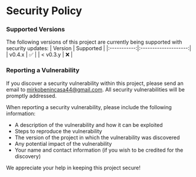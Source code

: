 # Security Policy
### Supported Versions

The following versions of this project are currently being supported with security updates:
| Version     | Supported            |
|:-----------:|:--------------------:|
| v0.4.x      | :white_check_mark:   |
| < v0.3.y    | :x:                  |

### Reporting a Vulnerability

If you discover a security vulnerability within this project, please send an email to mirkobenincasa44@gmail.com. All security vulnerabilities will be promptly addressed.

When reporting a security vulnerability, please include the following information:
* A description of the vulnerability and how it can be exploited
* Steps to reproduce the vulnerability
* The version of the project in which the vulnerability was discovered
* Any potential impact of the vulnerability
* Your name and contact information (if you wish to be credited for the discovery)

We appreciate your help in keeping this project secure!
